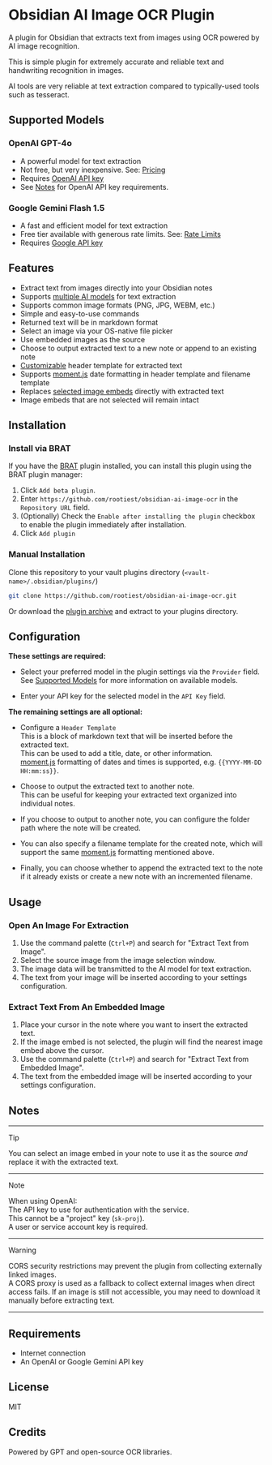 <!--
 Copyright (c) 2025 Chris Laprade (chris@rootiest.com)

 This software is released under the MIT License.
 https://opensource.org/licenses/MIT
-->

# Obsidian AI Image OCR Plugin

A plugin for Obsidian that extracts text from images using
OCR powered by AI image recognition.

This is simple plugin for extremely accurate and reliable
text and handwriting recognition in images.

AI tools are very reliable at text extraction
compared to typically-used tools such as tesseract.

## Supported Models

### OpenAI GPT-4o

- A powerful model for text extraction
- Not free, but very inexpensive. See: [Pricing](https://platform.openai.com/docs/pricing)
- Requires [OpenAI API key](https://platform.openai.com/settings/organization/api-keys)
- See [Notes](#notes) for OpenAI API key requirements.

### Google Gemini Flash 1.5

- A fast and efficient model for text extraction
- Free tier available with generous rate limits. See: [Rate Limits](https://ai.google.dev/gemini-api/docs/rate-limits)
- Requires [Google API key](https://aistudio.google.com/apikey)

## Features

- Extract text from images directly into your Obsidian notes
- Supports [multiple AI models](#supported-models) for text extraction
- Supports common image formats (PNG, JPG, WEBM, etc.)
- Simple and easy-to-use commands
- Returned text will be in markdown format
- Select an image via your OS-native file picker
- Use embedded images as the source
- Choose to output extracted text to a new note or append to an existing note
- [Customizable](#configuration) header template for extracted text
- Supports [moment.js](https://momentjs.com/docs/#/displaying/format/) date
  formatting in header template and filename template
- Replaces [selected image embeds](#notes) directly with extracted text
- Image embeds that are not selected will remain intact

## Installation

### Install via BRAT

If you have the [BRAT](https://github.com/TfTHacker/obsidian42-brat) plugin installed,
you can install this plugin using the BRAT plugin manager:

1. Click `Add beta plugin`.
2. Enter `https://github.com/rootiest/obsidian-ai-image-ocr`
   in the `Repository URL` field.
3. (Optionally) Check the `Enable after installing the plugin`
   checkbox to enable the plugin immediately after installation.
4. Click `Add plugin`

### Manual Installation

Clone this repository to
your vault plugins directory (`<vault-name>/.obsidian/plugins/`)

```sh
git clone https://github.com/rootiest/obsidian-ai-image-ocr.git
```

Or download the [plugin archive](https://github.com/rootiest/obsidian-ai-image-ocr/archive/refs/heads/main.zip)
and extract to your plugins directory.

## Configuration

**These settings are required:**

- Select your preferred model in the plugin settings via the `Provider` field.
  See [Supported Models](#supported-models) for more information on available models.

- Enter your API key for the selected model in the `API Key` field.

**The remaining settings are all optional:**

- Configure a `Header Template`  
  This is a block of markdown text
  that will be inserted before the extracted text.  
  This can be used to add a title, date, or other information.  
   [moment.js](https://momentjs.com/docs/#/displaying/format/) formatting
  of dates and times is supported, e.g. `{{YYYY-MM-DD HH:mm:ss}}`.

- Choose to output the extracted text to another note.  
   This can be useful for keeping your extracted text organized into
  individual notes.

- If you choose to output to another note, you can configure the
  folder path where the note will be created.

- You can also specify a filename template for the created note,
  which will support the same
  [moment.js](https://momentjs.com/docs/#/displaying/format/) formatting
  mentioned above.

- Finally, you can choose whether to append the extracted text to the note if
  it already exists or create a new note with an incremented filename.

## Usage

### Open An Image For Extraction

1. Use the command palette (`Ctrl+P`) and search for "Extract Text from Image".
2. Select the source image from the image selection window.
3. The image data will be transmitted to the AI model for text extraction.
4. The text from your image will be
   inserted according to your settings configuration.

### Extract Text From An Embedded Image

1. Place your cursor in the note where you
   want to insert the extracted text.
2. If the image embed is not selected,
   the plugin will find the nearest image embed above the cursor.
3. Use the command palette (`Ctrl+P`) and
   search for "Extract Text from Embedded Image".
4. The text from the embedded image will be
   inserted according to your settings configuration.

## Notes

---

> [!TIP]
> You can select an image embed in your note to use it as the source
> _and_ replace it with the extracted text.

---

> [!NOTE]
> When using OpenAI:  
> The API key to use for authentication with the service.  
> This cannot be a "project" key (`sk-proj`).  
> A user or service account key is required.

---

> [!WARNING]
> CORS security restrictions may prevent the plugin
> from collecting externally linked images.  
> A CORS proxy is used as a fallback to collect external images
> when direct access fails.
> If an image is still not accessible,
> you may need to download it manually before extracting text.

---

## Requirements

- Internet connection
- An OpenAI or Google Gemini API key

## License

MIT

## Credits

Powered by GPT and open-source OCR libraries.
